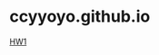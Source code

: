 # ccyyoyo.github.io
[HW1](ccyyoyo.github.io/109-1Frontend/HW1/index.html,"ccyyoyo.github.io/109-1Frontend/HW1/index.html")
